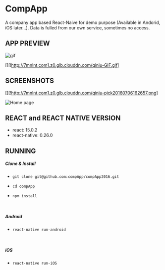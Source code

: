 # CompApp

A company app based React-Naive for demo purpose (Available in Andorid, iOS later...). Data is fulled from our own service, sometimes no access.

## APP PREVIEW

![gif](http://7mnlnt.com1.z0.glb.clouddn.com/qiniu-GIF.gif)

[][!http://7mnlnt.com1.z0.glb.clouddn.com/qiniu-GIF.gif]

## SCREENSHOTS

[][!http://7mnlnt.com1.z0.glb.clouddn.com/qiniu-pick20160706162657.png]

![Home page](http://7mnlnt.com1.z0.glb.clouddn.com/qiniu-pick20160706162657.png)

## REACT and REACT NATIVE VERSION

* react: 15.0.2
* react-native: 0.26.0

## RUNNING

##### Clone & Install

* ```shell
  git clone git@github.com:compApp/compApp2016.git
  ```


* ```shell
  cd compApp
  ```


* ```shell
  npm install
  ```

  ​

##### Android

* ```shell
  react-native run-android
  ```

  ​

##### iOS

* ```shell
  react-native run-iOS
  ```

  ​
